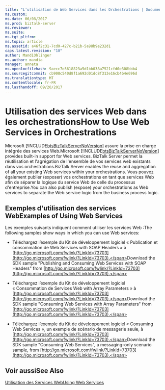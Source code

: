 ```yaml
---
title: "L’utilisation de Web Services dans les Orchestrations | Documents Microsoft"
ms.custom: 
ms.date: 06/08/2017
ms.prod: biztalk-server
ms.reviewer: 
ms.suite: 
ms.tgt_pltfrm: 
ms.topic: article
ms.assetid: a46f2c31-7cd0-427c-b21b-5a98b9e232d1
caps.latest.revision: "10"
author: MandiOhlinger
ms.author: mandia
manager: anneta
ms.openlocfilehash: 9aecc7e3618823a5d1bb038a7521cfd0e308bbb4
ms.sourcegitcommit: cb908c540d8f1a692d01dc8f313e16cb4b4e696d
ms.translationtype: MT
ms.contentlocale: fr-FR
ms.lasthandoff: 09/20/2017
---
```

# <a name="how-to-use-web-services-in-orchestrations"></a><span data-ttu-id="dc219-102">Utilisation des services Web dans les orchestrations</span><span class="sxs-lookup"><span data-stu-id="dc219-102">How to Use Web Services in Orchestrations</span></span>
<span data-ttu-id="dc219-103">Microsoft [!INCLUDE[btsBizTalkServerNoVersion](../includes/btsbiztalkservernoversion-md.md)] assure la prise en charge intégrée des services Web.</span><span class="sxs-lookup"><span data-stu-id="dc219-103">Microsoft [!INCLUDE[btsBizTalkServerNoVersion](../includes/btsbiztalkservernoversion-md.md)] provides built-in support for Web services.</span></span> <span data-ttu-id="dc219-104">BizTalk Server permet la réutilisation et l'agrégation de l'ensemble de vos services web existants dans vos orchestrations.</span><span class="sxs-lookup"><span data-stu-id="dc219-104">BizTalk Server enables the reuse and aggregation of all your existing Web services within your orchestrations.</span></span> <span data-ttu-id="dc219-105">Vous pouvez également publier (exposer) vos orchestrations en tant que services Web afin de séparer la logique du service Web de celle du processus d'entreprise.</span><span class="sxs-lookup"><span data-stu-id="dc219-105">You can also publish (expose) your orchestrations as Web services to separate the Web service logic from the business process logic.</span></span>  
  
## <a name="examples-of-using-web-services"></a><span data-ttu-id="dc219-106">Exemples d'utilisation des services Web</span><span class="sxs-lookup"><span data-stu-id="dc219-106">Examples of Using Web Services</span></span>  
 <span data-ttu-id="dc219-107">Les exemples suivants indiquent comment utiliser les services Web :</span><span class="sxs-lookup"><span data-stu-id="dc219-107">The following samples show ways in which you can use Web services:</span></span>  
  
-   <span data-ttu-id="dc219-108">Téléchargez l’exemple du Kit de développement logiciel « Publication et consommation de Web Services with SOAP Headers » à [http://go.microsoft.com/fwlink/?LinkId=73703](http://go.microsoft.com/fwlink/?LinkId=73703).</span><span class="sxs-lookup"><span data-stu-id="dc219-108">Download the SDK sample "Publishing and Consuming Web Services with SOAP Headers" from [http://go.microsoft.com/fwlink/?LinkId=73703](http://go.microsoft.com/fwlink/?LinkId=73703).</span></span>  
  
-   <span data-ttu-id="dc219-109">Téléchargez l’exemple du Kit de développement logiciel « Consommation de Services Web with Array Parameters » à [http://go.microsoft.com/fwlink/?LinkId=73703](http://go.microsoft.com/fwlink/?LinkId=73703).</span><span class="sxs-lookup"><span data-stu-id="dc219-109">Download the SDK sample "Consuming Web Services with Array Parameters" from [http://go.microsoft.com/fwlink/?LinkId=73703](http://go.microsoft.com/fwlink/?LinkId=73703).</span></span>  
  
-   <span data-ttu-id="dc219-110">Téléchargez l’exemple du Kit de développement logiciel « Consuming Web Services », un exemple de scénario de messagerie seule, à [http://go.microsoft.com/fwlink/?LinkId=73703](http://go.microsoft.com/fwlink/?LinkId=73703).</span><span class="sxs-lookup"><span data-stu-id="dc219-110">Download the SDK sample "Consuming Web Services", a messaging-only scenario sample, from [http://go.microsoft.com/fwlink/?LinkId=73703](http://go.microsoft.com/fwlink/?LinkId=73703).</span></span>  
  
## <a name="see-also"></a><span data-ttu-id="dc219-111">Voir aussi</span><span class="sxs-lookup"><span data-stu-id="dc219-111">See Also</span></span>  
 [<span data-ttu-id="dc219-112">Utilisation des Services Web</span><span class="sxs-lookup"><span data-stu-id="dc219-112">Using Web Services</span></span>](../core/using-web-services.md)